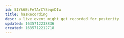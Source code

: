 ```yaml
---
id: S1Yk6EcFeTArCYSeqmDIw
title: hasRecording
desc: a live event might get recorded for posterity
updated: 1635712238836
created: 1635712212718
---
```




